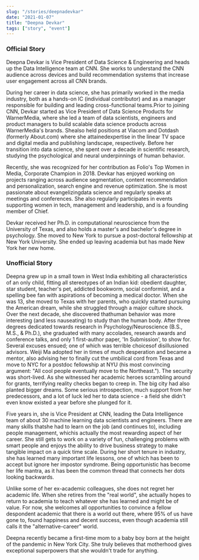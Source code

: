 ```yaml
---
slug: "/stories/deepnadevkar"
date: "2021-01-07"
title: "Deepna Devkar"
tags: ["story", "event"]
---
```

### Official Story
Deepna Devkar is Vice President of Data Science & Engineering and heads up the Data Intelligence team at CNN. She works to understand the CNN audience across devices and build recommendation systems that increase user engagement across all CNN brands.

During her career in data science, she has primarily worked in the media industry, both as a hands-on IC (individual contributor) and as a manager responsible for building and leading cross-functional teams.Prior to joining CNN, Devkar started as Vice President of Data Science Products for WarnerMedia, where she led a team of data scientists, engineers and product managers to build scalable data science products across WarnerMedia's brands. Shealso held positions at Viacom and Dotdash (formerly About.com) where she attainedexpertise in the linear TV space and digital media and publishing landscape, respectively. Before her transition into data science, she spent over a decade in scientific research, studying the psychological and neural underpinnings of human behavior.

Recently, she was recognized for her contribution as Folio's Top Women in Media, Corporate Champion in 2018. Devkar has enjoyed working on projects ranging across audience segmentation, content recommendation and personalization, search engine and revenue optimization. She is most passionate about evangelizingdata science and regularly speaks at meetings and conferences. She also regularly participates in events supporting women in tech, management and leadership, and is a founding member of Chief.

Devkar received her Ph.D. in computational neuroscience from the University of Texas, and also holds a master's and bachelor's degree in psychology. She moved to New York to pursue a post-doctoral fellowship at New York University. She ended up leaving academia but has made New York her new home.

### Unofficial Story
Deepna grew up in a small town in West India exhibiting all characteristics of an only child, fitting all stereotypes of an Indian kid: obedient daughter, star student, teacher's pet, addicted bookworm, social conformist, and a spelling bee fan with aspirations of becoming a medical doctor. When she was 13, she moved to Texas with her parents, who quickly started pursuing the American dream, while she struggled through a major culture shock. Over the next decade, she discovered thathuman behavior was more interesting (and less nauseating) to study than the human body. After three degrees dedicated towards research in Psychology/Neuroscience (B.S., M.S., & Ph.D.), she graduated with many accolades, research awards and conference talks, and only 1 first-author paper, 'In Submission', to show for. Several excuses ensued; one of which was terrible choicesof disillusioned advisors. Weiji Ma adopted her in times of much desperation and became a mentor, also advising her to finally cut the umbilical cord from Texas and move to NYC for a postdoc fellowship at NYU (his most convincing argument: "All cool people eventually move to the Northeast."). The security was short-lived. As she witnessed her academic heroes scrambling around for grants, terrifying reality checks began to creep in. The big city had also planted bigger dreams. Some serious introspection, much support from her predecessors, and a lot of luck led her to data science - a field she didn't even know existed a year before she plunged for it.

Five years in, she is Vice President at CNN, leading the Data Intelligence team of about 30 machine learning data scientists and engineers. There are many skills thatshe had to learn on the job (and continues to), including people management, whichis actually the most rewarding aspect of her career. She still gets to work on a variety of fun, challenging problems with smart people and enjoys the ability to drive business strategy to make tangible impact on a quick time scale. During her short tenure in industry, she has learned many important life lessons, one of which has been to accept but ignore her impostor syndrome. Being opportunistic has become her life mantra, as it has been the common thread that connects her dots looking backwards.

Unlike some of her ex-academic colleagues, she does not regret her academic life. When she retires from the "real world", she actually hopes to return to academia to teach whatever she has learned and might be of value. For now, she welcomes all opportunities to convince a fellow despondent academic that there is a world out there, where 95% of us have gone to, found happiness and decent success, even though academia still calls it the "alternative-career" world.

Deepna recently became a first-time mom to a baby boy born at the height of the pandemic in New York City. She truly believes that motherhood gives exceptional superpowers that she wouldn't trade for anything.